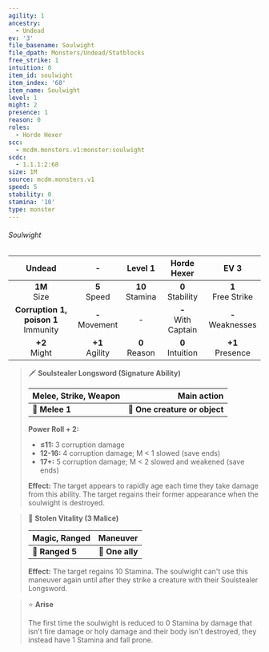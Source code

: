 ```yaml
---
agility: 1
ancestry:
  - Undead
ev: '3'
file_basename: Soulwight
file_dpath: Monsters/Undead/Statblocks
free_strike: 1
intuition: 0
item_id: soulwight
item_index: '68'
item_name: Soulwight
level: 1
might: 2
presence: 1
reason: 0
roles:
  - Horde Hexer
scc:
  - mcdm.monsters.v1:monster:soulwight
scdc:
  - 1.1.1:2:68
size: 1M
source: mcdm.monsters.v1
speed: 5
stability: 0
stamina: '10'
type: monster
---
```


###### Soulwight

|                  Undead                  |          -          |       Level 1       |       Horde Hexer       |          EV 3          |
| :--------------------------------------: | :-----------------: | :-----------------: | :---------------------: | :--------------------: |
|             **1M**<br/> Size             |  **5**<br/> Speed   | **10**<br/> Stamina |  **0**<br/> Stability   | **1**<br/> Free Strike |
| **Corruption 1, poison 1**<br/> Immunity | **-**<br/> Movement |          -          | **-**<br/> With Captain | **-**<br/> Weaknesses  |
|            **+2**<br/> Might             | **+1**<br/> Agility |  **0**<br/> Reason  |  **0**<br/> Intuition   |  **+1**<br/> Presence  |

<!-- -->
> 🗡 **Soulstealer Longsword (Signature Ability)**
>
> | **Melee, Strike, Weapon** |               **Main action** |
> | ------------------------- | ----------------------------: |
> | **📏 Melee 1**            | **🎯 One creature or object** |
>
> **Power Roll + 2:**
>
> - **≤11:** 3 corruption damage
> - **12-16:** 4 corruption damage; M < 1 slowed (save ends)
> - **17+:** 5 corruption damage; M < 2 slowed and weakened (save ends)
>
> **Effect:** The target appears to rapidly age each time they take damage from this ability. The target regains their former appearance when the soulwight is destroyed.

<!-- -->
> 🏹 **Stolen Vitality (3 Malice)**
>
> | **Magic, Ranged** |    **Maneuver** |
> | ----------------- | --------------: |
> | **📏 Ranged 5**   | **🎯 One ally** |
>
> **Effect:** The target regains 10 Stamina. The soulwight can't use this maneuver again until after they strike a creature with their Soulstealer Longsword.

<!-- -->
> ⭐️ **Arise**
>
> The first time the soulwight is reduced to 0 Stamina by damage that isn't fire damage or holy damage and their body isn't destroyed, they instead have 1 Stamina and fall prone.
